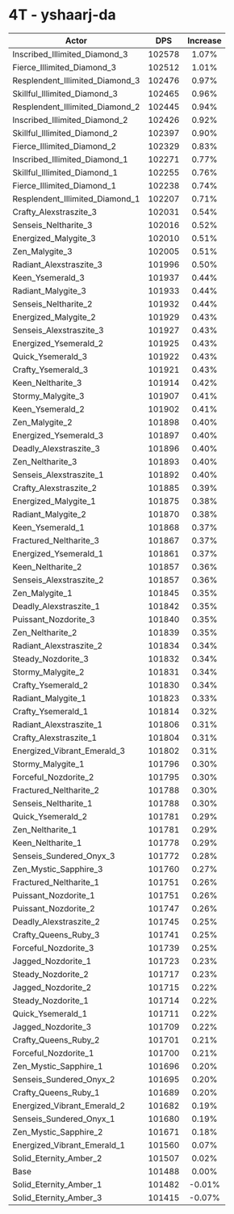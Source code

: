 # 4T - yshaarj-da
| Actor | DPS | Increase |
|---|:---:|:---:|
|Inscribed_Illimited_Diamond_3|102578|1.07%|
|Fierce_Illimited_Diamond_3|102512|1.01%|
|Resplendent_Illimited_Diamond_3|102476|0.97%|
|Skillful_Illimited_Diamond_3|102465|0.96%|
|Resplendent_Illimited_Diamond_2|102445|0.94%|
|Inscribed_Illimited_Diamond_2|102426|0.92%|
|Skillful_Illimited_Diamond_2|102397|0.90%|
|Fierce_Illimited_Diamond_2|102329|0.83%|
|Inscribed_Illimited_Diamond_1|102271|0.77%|
|Skillful_Illimited_Diamond_1|102255|0.76%|
|Fierce_Illimited_Diamond_1|102238|0.74%|
|Resplendent_Illimited_Diamond_1|102207|0.71%|
|Crafty_Alexstraszite_3|102031|0.54%|
|Senseis_Neltharite_3|102016|0.52%|
|Energized_Malygite_3|102010|0.51%|
|Zen_Malygite_3|102005|0.51%|
|Radiant_Alexstraszite_3|101996|0.50%|
|Keen_Ysemerald_3|101937|0.44%|
|Radiant_Malygite_3|101933|0.44%|
|Senseis_Neltharite_2|101932|0.44%|
|Energized_Malygite_2|101929|0.43%|
|Senseis_Alexstraszite_3|101927|0.43%|
|Energized_Ysemerald_2|101925|0.43%|
|Quick_Ysemerald_3|101922|0.43%|
|Crafty_Ysemerald_3|101921|0.43%|
|Keen_Neltharite_3|101914|0.42%|
|Stormy_Malygite_3|101907|0.41%|
|Keen_Ysemerald_2|101902|0.41%|
|Zen_Malygite_2|101898|0.40%|
|Energized_Ysemerald_3|101897|0.40%|
|Deadly_Alexstraszite_3|101896|0.40%|
|Zen_Neltharite_3|101893|0.40%|
|Senseis_Alexstraszite_1|101892|0.40%|
|Crafty_Alexstraszite_2|101885|0.39%|
|Energized_Malygite_1|101875|0.38%|
|Radiant_Malygite_2|101870|0.38%|
|Keen_Ysemerald_1|101868|0.37%|
|Fractured_Neltharite_3|101867|0.37%|
|Energized_Ysemerald_1|101861|0.37%|
|Keen_Neltharite_2|101857|0.36%|
|Senseis_Alexstraszite_2|101857|0.36%|
|Zen_Malygite_1|101845|0.35%|
|Deadly_Alexstraszite_1|101842|0.35%|
|Puissant_Nozdorite_3|101840|0.35%|
|Zen_Neltharite_2|101839|0.35%|
|Radiant_Alexstraszite_2|101834|0.34%|
|Steady_Nozdorite_3|101832|0.34%|
|Stormy_Malygite_2|101831|0.34%|
|Crafty_Ysemerald_2|101830|0.34%|
|Radiant_Malygite_1|101823|0.33%|
|Crafty_Ysemerald_1|101814|0.32%|
|Radiant_Alexstraszite_1|101806|0.31%|
|Crafty_Alexstraszite_1|101804|0.31%|
|Energized_Vibrant_Emerald_3|101802|0.31%|
|Stormy_Malygite_1|101796|0.30%|
|Forceful_Nozdorite_2|101795|0.30%|
|Fractured_Neltharite_2|101788|0.30%|
|Senseis_Neltharite_1|101788|0.30%|
|Quick_Ysemerald_2|101781|0.29%|
|Zen_Neltharite_1|101781|0.29%|
|Keen_Neltharite_1|101778|0.29%|
|Senseis_Sundered_Onyx_3|101772|0.28%|
|Zen_Mystic_Sapphire_3|101760|0.27%|
|Fractured_Neltharite_1|101751|0.26%|
|Puissant_Nozdorite_1|101751|0.26%|
|Puissant_Nozdorite_2|101747|0.26%|
|Deadly_Alexstraszite_2|101745|0.25%|
|Crafty_Queens_Ruby_3|101741|0.25%|
|Forceful_Nozdorite_3|101739|0.25%|
|Jagged_Nozdorite_1|101723|0.23%|
|Steady_Nozdorite_2|101717|0.23%|
|Jagged_Nozdorite_2|101715|0.22%|
|Steady_Nozdorite_1|101714|0.22%|
|Quick_Ysemerald_1|101711|0.22%|
|Jagged_Nozdorite_3|101709|0.22%|
|Crafty_Queens_Ruby_2|101701|0.21%|
|Forceful_Nozdorite_1|101700|0.21%|
|Zen_Mystic_Sapphire_1|101696|0.20%|
|Senseis_Sundered_Onyx_2|101695|0.20%|
|Crafty_Queens_Ruby_1|101689|0.20%|
|Energized_Vibrant_Emerald_2|101682|0.19%|
|Senseis_Sundered_Onyx_1|101680|0.19%|
|Zen_Mystic_Sapphire_2|101671|0.18%|
|Energized_Vibrant_Emerald_1|101560|0.07%|
|Solid_Eternity_Amber_2|101507|0.02%|
|Base|101488|0.00%|
|Solid_Eternity_Amber_1|101482|-0.01%|
|Solid_Eternity_Amber_3|101415|-0.07%|
